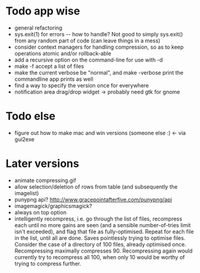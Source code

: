 # Todo app wise
- general refactoring
- sys.exit(1) for errors -- how to handle? Not good to simply sys.exit() from
    any random part of code (can leave things in a mess)
- consider context managers for handling compression, so as to keep operations
    atomic and/or rollback-able
- add a recursive option on the command-line for use with -d
- make -f accept a list of files
- make the current verbose be "normal", and make -verbose print the commandline
    app prints as well
- find a way to specify the version once for everywhere
- notification area drag/drop widget -> probably need gtk for gnome

# Todo else
- figure out how to make mac and win versions (someone else :) <- via gui2exe

# Later versions
- animate compressing.gif
- allow selection/deletion of rows from table (and subsequently the imagelist)
- punypng api? http://www.gracepointafterfive.com/punypng/api
- imagemagick/graphicsmagick?
- always on top option
- intelligently recompress, i.e. go through the list of files, recompress
    each until no more gains are seen (and a sensible number-of-tries limit
    isn't exceeded), and flag that file as fully-optimised. Repeat for each
    file in the list, until all are done. Saves pointlessly trying to
    optimise files. Consider the case of a directory of 100 files, already
    optimised once. Recompressing maximally compresses 90. Recompressing
    again would currently try to recompress all 100, when only 10 would be
    worthy of trying to compress further.
